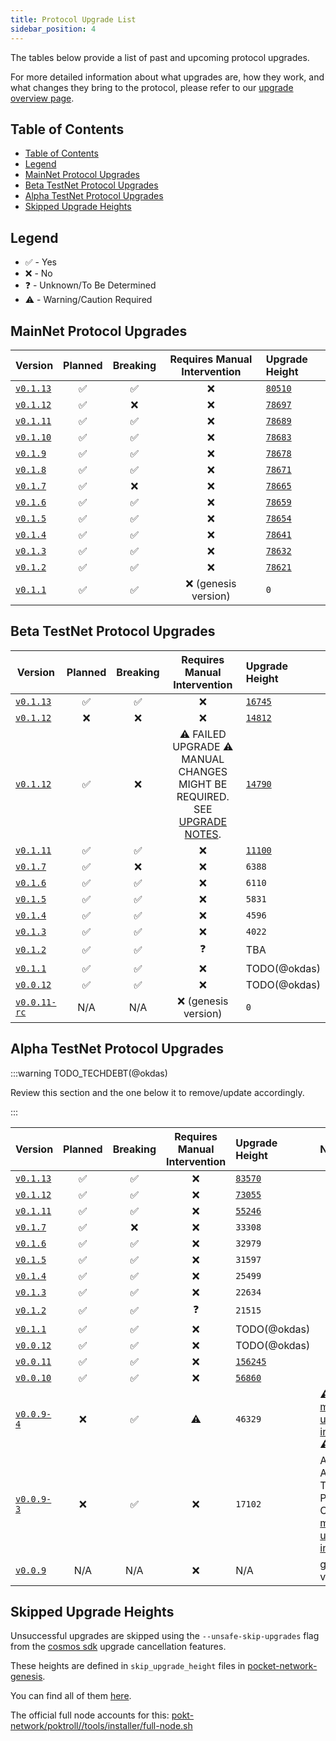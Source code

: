 ```yaml
---
title: Protocol Upgrade List
sidebar_position: 4
---
```


The tables below provide a list of past and upcoming protocol upgrades.

For more detailed information about what upgrades are, how they work, and what changes they bring to the protocol, please refer to our [upgrade overview page](1_protocol_upgrades.md).

## Table of Contents

- [Table of Contents](#table-of-contents)
- [Legend](#legend)
- [MainNet Protocol Upgrades](#mainnet-protocol-upgrades)
- [Beta TestNet Protocol Upgrades](#beta-testnet-protocol-upgrades)
- [Alpha TestNet Protocol Upgrades](#alpha-testnet-protocol-upgrades)
- [Skipped Upgrade Heights](#skipped-upgrade-heights)

## Legend

- ✅ - Yes
- ❌ - No
- ❓ - Unknown/To Be Determined
- ⚠️ - Warning/Caution Required

## MainNet Protocol Upgrades

| Version                                                                    | Planned | Breaking | Requires Manual Intervention | Upgrade Height                                                                                                                |
|----------------------------------------------------------------------------| :-----: | :------: | :--------------------------: |:------------------------------------------------------------------------------------------------------------------------------|
| [`v0.1.13`](https://github.com/pokt-network/poktroll/releases/tag/v0.1.13) |   ✅    |    ✅    |              ❌              | [`80510`](https://explorer.pocket.network/pocket-mainnet/tx/8FC1E6E2AF2C4766DAEC6B641BFF665A830000A8AB22DF70D1C0C91E5D4881A1)                                                                                                                   |
| [`v0.1.12`](https://github.com/pokt-network/poktroll/releases/tag/v0.1.12) |   ✅    |    ❌    |              ❌              | [`78697`](https://explorer.pocket.network/pocket-mainnet/tx/EE9AE5C12A8E3CC92B673CD524156018BB6BBF4BEFAE29D506D361B4FA7E80E9)                                                                                                                   |
| [`v0.1.11`](https://github.com/pokt-network/poktroll/releases/tag/v0.1.11) |   ✅    |    ✅    |              ❌              | [`78689`](https://explorer.pocket.network/pocket-mainnet/tx/4767FF978B5247ED7F8F5AED6D6F92B1D83E8612CABA339982687F8F6CE2AF05)                                                                                                                   |
| [`v0.1.10`](https://github.com/pokt-network/poktroll/releases/tag/v0.1.10)  |   ✅    |    ✅    |              ❌              | [`78683`](https://explorer.pocket.network/pocket-mainnet/tx/D4F478E2B11D0A9B0FE624C1514800B920FD627FE514C3A8D4DFC0B4E4E23306)                                                                                                                   |
| [`v0.1.9`](https://github.com/pokt-network/poktroll/releases/tag/v0.1.9)   |   ✅    |    ✅    |              ❌              | [`78678`](https://explorer.pocket.network/pocket-mainnet/tx/C201EAD734275FC977DF7101302A9FC93086A3A380AA1D5685D66F5B67E6F3DA)                                                                                                                   |
| [`v0.1.8`](https://github.com/pokt-network/poktroll/releases/tag/v0.1.8)   |   ✅    |    ✅    |              ❌              | [`78671`](https://explorer.pocket.network/pocket-mainnet/tx/B00E4C65ECA215CC3EA5D608E3C02305E3C1FC3036952F895E815361C02E2AC0)                                                                                                                   |
| [`v0.1.7`](https://github.com/pokt-network/poktroll/releases/tag/v0.1.7)   |   ✅    |    ❌    |              ❌              | [`78665`](https://explorer.pocket.network/pocket-mainnet/tx/ECBC446851DFB2DFC02FAA985E71A13A83E66D62568134145F6F5772EC931CD3)                                                                                                                   |
| [`v0.1.6`](https://github.com/pokt-network/poktroll/releases/tag/v0.1.6)   |   ✅    |    ✅    |              ❌              | [`78659`](https://explorer.pocket.network/pocket-mainnet/tx/6AEFB856A34100BE99B9BE6ACE1261D45C648E3392552B833F3F7173A0D6C9BB)                                                                                                                   |
| [`v0.1.5`](https://github.com/pokt-network/poktroll/releases/tag/v0.1.5)   |   ✅    |    ✅    |              ❌              | [`78654`](https://explorer.pocket.network/pocket-mainnet/tx/AAC11CD0F361C609B33192411624E3B6F8338F8D87C05B27CE8274D7FCDC2F40)                                                                                                                   |
| [`v0.1.4`](https://github.com/pokt-network/poktroll/releases/tag/v0.1.4)   |   ✅    |    ✅    |              ❌              | [`78641`](https://explorer.pocket.network/pocket-mainnet/tx/6112DA8497C11425CBE32C0A01E928D7F2D8C5F6535CCD8D42DB4BCF931F9E8F)                                                                                                                   |
| [`v0.1.3`](https://github.com/pokt-network/poktroll/releases/tag/v0.1.3)   |   ✅    |    ✅    |              ❌              | [`78632`](https://explorer.pocket.network/pocket-mainnet/tx/AB7E1DA95C4669E83959865654CCCD16A27CA67EADB2C15AF5DC87AA663D2C0B)                                                                                                                   |
| [`v0.1.2`](https://github.com/pokt-network/poktroll/releases/tag/v0.1.2)   |   ✅    |    ✅    |              ❌              | [`78621`](https://explorer.pocket.network/pocket-mainnet/tx/482319751606F5F64AE108B2A131C6A81A0DB3C484FB31D3D755407D469D1DBB) |
| [`v0.1.1`](https://github.com/pokt-network/poktroll/releases/tag/v0.1.1)   |   ✅    |    ✅    |     ❌ (genesis version)     | `0`                                                                                                                           |

## Beta TestNet Protocol Upgrades

| Version                                                                          | Planned | Breaking |                                                        Requires Manual Intervention                                                        | Upgrade Height                                                                                                                    |
| -------------------------------------------------------------------------------- | :-----: | :------: | :----------------------------------------------------------------------------------------------------------------------------------------: | :-------------------------------------------------------------------------------------------------------------------------------- |
| [`v0.1.13`](https://github.com/pokt-network/poktroll/releases/tag/v0.1.13)       |   ✅    |    ✅    |                                                                     ❌                                                                     | [`16745`](https://shannon.beta.testnet.pokt.network/poktroll/tx/D6A2FE3C3DEDC7048A7FAD254CED2DF51B0A84B98F70A1A0806D6AB4BBEC791F) |
| [`v0.1.12`](https://github.com/pokt-network/poktroll/releases/tag/v0.1.12)       |   ❌    |    ❌    |                                                                     ❌                                                                     | [`14812`](https://shannon.beta.testnet.pokt.network/poktroll/tx/87E3C205C5991C39468FDFA969C85A98A8770754623B638033622E749378D814) |
| [`v0.1.12`](https://github.com/pokt-network/poktroll/releases/tag/v0.1.12)       |   ✅    |    ❌    | ⚠️ FAILED UPGRADE ⚠️ MANUAL CHANGES MIGHT BE REQUIRED. SEE [UPGRADE NOTES](https://github.com/pokt-network/poktroll/releases/tag/v0.1.12). | [`14790`](https://shannon.beta.testnet.pokt.network/poktroll/tx/5A32931F4F287B9100C928F54ABEA98F896B68038335B6860E5F784423060A04) |
| [`v0.1.11`](https://github.com/pokt-network/poktroll/releases/tag/v0.1.11)       |   ✅    |    ✅    |                                                                     ❌                                                                     | [`11100`](https://shannon.beta.testnet.pokt.network/poktroll/tx/652AA6EA6DC99FA2448B8402DE376F24058C6F48956FBBFFA67D06388899EE5E) |
| [`v0.1.7`](https://github.com/pokt-network/poktroll/releases/tag/v0.1.7)         |   ✅    |    ❌    |                                                                     ❌                                                                     | `6388`                                                                                                                            |
| [`v0.1.6`](https://github.com/pokt-network/poktroll/releases/tag/v0.1.6)         |   ✅    |    ✅    |                                                                     ❌                                                                     | `6110`                                                                                                                            |
| [`v0.1.5`](https://github.com/pokt-network/poktroll/releases/tag/v0.1.5)         |   ✅    |    ✅    |                                                                     ❌                                                                     | `5831`                                                                                                                            |
| [`v0.1.4`](https://github.com/pokt-network/poktroll/releases/tag/v0.1.4)         |   ✅    |    ✅    |                                                                     ❌                                                                     | `4596`                                                                                                                            |
| [`v0.1.3`](https://github.com/pokt-network/poktroll/releases/tag/v0.1.3)         |   ✅    |    ✅    |                                                                     ❌                                                                     | `4022`                                                                                                                            |
| [`v0.1.2`](https://github.com/pokt-network/poktroll/releases/tag/v0.1.2)         |   ✅    |    ✅    |                                                                     ❓                                                                     | TBA                                                                                                                               |
| [`v0.1.1`](https://github.com/pokt-network/poktroll/releases/tag/v0.1.1)         |   ✅    |    ✅    |                                                                     ❌                                                                     | TODO(@okdas)                                                                                                                      |
| [`v0.0.12`](https://github.com/pokt-network/poktroll/releases/tag/v0.0.12)       |   ✅    |    ✅    |                                                                     ❌                                                                     | TODO(@okdas)                                                                                                                      |
| [`v0.0.11-rc`](https://github.com/pokt-network/poktroll/releases/tag/v0.0.11-rc) |   N/A   |   N/A    |                                                            ❌ (genesis version)                                                            | `0`                                                                                                                               |

## Alpha TestNet Protocol Upgrades

:::warning TODO_TECHDEBT(@okdas)

Review this section and the one below it to remove/update accordingly.

:::

| Version                                                                      | Planned | Breaking | Requires Manual Intervention | Upgrade Height                                                                                                                     | Notes                                                                                                                                        |
| ---------------------------------------------------------------------------- | :-----: | :------: | :--------------------------: | :--------------------------------------------------------------------------------------------------------------------------------- | :------------------------------------------------------------------------------------------------------------------------------------------- |
| [`v0.1.13`](https://github.com/pokt-network/poktroll/releases/tag/v0.1.13)   |   ✅    |    ✅    |              ❌              | [`83570`](https://shannon.alpha.testnet.pokt.network/poktroll/tx/B42F9C0962239658E9CA4A1794A566A580089C47B74ECF09305D102BE4379123) |                                                                                                                                              |
| [`v0.1.12`](https://github.com/pokt-network/poktroll/releases/tag/v0.1.12)   |   ✅    |    ✅    |              ❌              | [`73055`](https://shannon.alpha.testnet.pokt.network/poktroll/tx/F9643B2F7F769CC6DA7F8761B607E3D059F68CC4425AB0DCF2EB0E0E89D08E05) |                                                                                                                                              |
| [`v0.1.11`](https://github.com/pokt-network/poktroll/releases/tag/v0.1.11)   |   ✅    |    ✅    |              ❌              | [`55246`](https://shannon.alpha.testnet.pokt.network/poktroll/tx/72CD719FDBFA29E03CE4139CA3BFF87D847099B92BBBE4CEC14C96ADE7DB2509) |                                                                                                                                              |
| [`v0.1.7`](https://github.com/pokt-network/poktroll/releases/tag/v0.1.7)     |   ✅    |    ❌    |              ❌              | `33308`                                                                                                                            |                                                                                                                                              |
| [`v0.1.6`](https://github.com/pokt-network/poktroll/releases/tag/v0.1.6)     |   ✅    |    ✅    |              ❌              | `32979`                                                                                                                            |                                                                                                                                              |
| [`v0.1.5`](https://github.com/pokt-network/poktroll/releases/tag/v0.1.5)     |   ✅    |    ✅    |              ❌              | `31597`                                                                                                                            |                                                                                                                                              |
| [`v0.1.4`](https://github.com/pokt-network/poktroll/releases/tag/v0.1.4)     |   ✅    |    ✅    |              ❌              | `25499`                                                                                                                            |                                                                                                                                              |
| [`v0.1.3`](https://github.com/pokt-network/poktroll/releases/tag/v0.1.3)     |   ✅    |    ✅    |              ❌              | `22634`                                                                                                                            |                                                                                                                                              |
| [`v0.1.2`](https://github.com/pokt-network/poktroll/releases/tag/v0.1.2)     |   ✅    |    ✅    |              ❓              | `21515`                                                                                                                            |                                                                                                                                              |
| [`v0.1.1`](https://github.com/pokt-network/poktroll/releases/tag/v0.1.1)     |   ✅    |    ✅    |              ❌              | TODO(@okdas)                                                                                                                       |                                                                                                                                              |
| [`v0.0.12`](https://github.com/pokt-network/poktroll/releases/tag/v0.0.12)   |   ✅    |    ✅    |              ❌              | TODO(@okdas)                                                                                                                       |                                                                                                                                              |
| [`v0.0.11`](https://github.com/pokt-network/poktroll/releases/tag/v0.0.11)   |   ✅    |    ✅    |              ❌              | [`156245`](https://shannon.alpha.testnet.pokt.network/pocket/tx/EE72B1D0744872CFFF4AC34DA9573B0BC2E32FFF998A8F25BF817FBE44F53543)  |
| [`v0.0.10`](https://github.com/pokt-network/poktroll/releases/tag/v0.0.10)   |   ✅    |    ✅    |              ❌              | [`56860`](https://shannon.alpha.testnet.pokt.network/pocket/tx/4E201E5C397AB881F417266154C907D38404BE00BE9A443DE28E44A2B09C5CFB)   |
| [`v0.0.9-4`](https://github.com/pokt-network/poktroll/releases/tag/v0.0.9-4) |   ❌    |    ✅    |              ⚠️              | `46329`                                                                                                                            | ⚠️ [follow manual upgrade instructions](https://github.com/pokt-network/poktroll/releases/tag/v0.0.9-4) ⚠️                                   |
| [`v0.0.9-3`](https://github.com/pokt-network/poktroll/releases/tag/v0.0.9-3) |   ❌    |    ✅    |              ❌              | `17102`                                                                                                                            | Active Alpha TestNet Participants Only: [follow manual upgrade instructions](https://github.com/pokt-network/poktroll/releases/tag/v0.0.9-3) |
| [`v0.0.9`](https://github.com/pokt-network/poktroll/releases/tag/v0.0.9)     |   N/A   |   N/A    |              ❌              | N/A                                                                                                                                | genesis version                                                                                                                              |

## Skipped Upgrade Heights

Unsuccessful upgrades are skipped using the `--unsafe-skip-upgrades` flag from the [cosmos sdk](https://docs.cosmos.network/main/build/building-apps/app-upgrade#canceling-upgrades) upgrade cancellation features.

These heights are defined in `skip_upgrade_height` files in [pocket-network-genesis](https://github.com/pokt-network/pocket-network-genesis).

You can find all of them [here](https://github.com/search?q=repo%3Apokt-network%2Fpocket-network-genesis%20skip_upgrade_heights&type=code).

The official full node accounts for this: [pokt-network/poktroll//tools/installer/full-node.sh](https://raw.githubusercontent.com/pokt-network/poktroll/refs/heads/main/tools/installer/full-node.sh)
